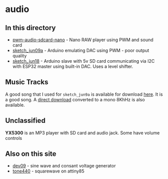 # audio

## In this directory

* [pwm-audio-sdcard-nano](pwm-audio-sdcard-nano) - Nano RAW player using PWM and sound card
* [sketch_jun09a](sketch_jun09a) - Arduino emulating DAC using PWM - poor output quality
* [sketch_jun18](sketch_jun18) - Arduino slave with 5v SD card communicating via I2C with ESP32 master using built-in DAC. Uses a level shifter. 



## Music Tracks

A good song that I used for `sketch_jun9a` is available for download [here](https://freemusicarchive.org/music/BoxCat_Games/Nameless_the_Hackers_RPG_Soundtrack/BoxCat_Games_-_Nameless-_the_Hackers_RPG_Soundtrack_-_10_Epic_Song). It is a good song. A [direct download](https://drive.google.com/file/d/1fU7viQhGI5p9GGPTPLHQ3CrVoz7BrtE9/view?usp=sharing) converted to a mono 8KhHz is also available.

## Unclassified

**YX5300** is an MP3 player with SD card and audio jack. Some have volume controls

## Also on this site

* [dev09](../dev09) - sine wave and consant voltage generator
* [tone440](../attiny85/tone440) - squarewave on attiny85

